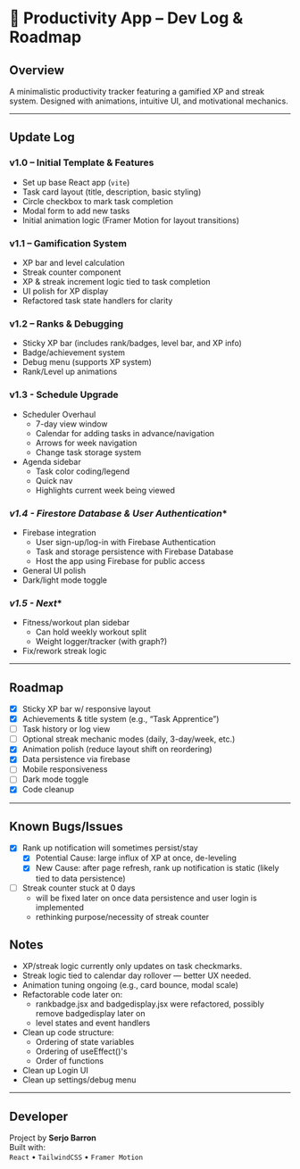 # 🧠 Productivity App – Dev Log & Roadmap

## Overview
A minimalistic productivity tracker featuring a gamified XP and streak system. Designed with animations, intuitive UI, and motivational mechanics.

---

## Update Log

### **v1.0 – Initial Template & Features**
- Set up base React app (`vite`)
- Task card layout (title, description, basic styling)
- Circle checkbox to mark task completion
- Modal form to add new tasks
- Initial animation logic (Framer Motion for layout transitions)

### **v1.1 – Gamification System**
- XP bar and level calculation
- Streak counter component
- XP & streak increment logic tied to task completion
- UI polish for XP display
- Refactored task state handlers for clarity

### **v1.2 – Ranks & Debugging**
- Sticky XP bar (includes rank/badges, level bar, and XP info)
- Badge/achievement system
- Debug menu (supports XP system)
- Rank/Level up animations

### **v1.3 - Schedule Upgrade**
- Scheduler Overhaul
    - 7-day view window
    - Calendar for adding tasks in advance/navigation
    - Arrows for week navigation
    - Change task storage system
- Agenda sidebar
    - Task color coding/legend
    - Quick nav
    - Highlights current week being viewed

### *v1.4 - Firestore Database & User Authentication**
- Firebase integration
    - User sign-up/log-in with Firebase Authentication
    - Task and storage persistence with Firebase Database
    - Host the app using Firebase for public access
- General UI polish
- Dark/light mode toggle

### *v1.5 - Next**
- Fitness/workout plan sidebar
    - Can hold weekly workout split
    - Weight logger/tracker (with graph?)
- Fix/rework streak logic

---

## Roadmap

- [x] Sticky XP bar w/ responsive layout
- [x] Achievements & title system (e.g., “Task Apprentice”)
- [ ] Task history or log view
- [ ] Optional streak mechanic modes (daily, 3-day/week, etc.)
- [x] Animation polish (reduce layout shift on reordering)
- [x] Data persistence via firebase
- [ ] Mobile responsiveness
- [ ] Dark mode toggle
- [x] Code cleanup

---

## Known Bugs/Issues

- [x] Rank up notification will sometimes persist/stay
    - [x] Potential Cause: large influx of XP at once, de-leveling
    - [x] New Cause: after page refresh, rank up notification is static (likely tied to data persistence) 
- [ ] Streak counter stuck at 0 days
    - will be fixed later on once data persistence and user login is implemented
    - rethinking purpose/necessity of streak counter

## Notes

- XP/streak logic currently only updates on task checkmarks.
- Streak logic tied to calendar day rollover — better UX needed.
- Animation tuning ongoing (e.g., card bounce, modal scale)
- Refactorable code later on:
    - rankbadge.jsx and badgedisplay.jsx were refactored, possibly remove badgedisplay later on
    - level states and event handlers
- Clean up code structure:
    - Ordering of state variables
    - Ordering of useEffect()'s
    - Order of functions
- Clean up Login UI
- Clean up settings/debug menu

---

## Developer

Project by **Serjo Barron**  
Built with:  
`React` • `TailwindCSS` • `Framer Motion`